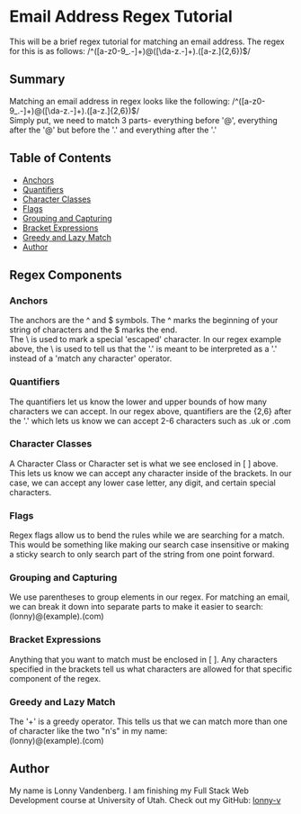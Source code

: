 # Email Address Regex Tutorial

This will be a brief regex tutorial for matching an email address. The regex for this is as follows: /^([a-z0-9_\.-]+)@([\da-z\.-]+)\.([a-z\.]{2,6})$/

## Summary

Matching an email address in regex looks like the following: /^([a-z0-9_\.-]+)@([\da-z\.-]+)\.([a-z\.]{2,6})$/
</br>
Simply put, we need to match 3 parts- everything before '@', everything after the '@' but before the '.' and everything after the '.'

## Table of Contents

- [Anchors](#anchors)
- [Quantifiers](#quantifiers)
- [Character Classes](#character-classes)
- [Flags](#flags)
- [Grouping and Capturing](#grouping-and-capturing)
- [Bracket Expressions](#bracket-expressions)
- [Greedy and Lazy Match](#greedy-and-lazy-match)
- [Author](#author)

## Regex Components

### Anchors
The anchors are the ^ and $ symbols. The ^ marks the beginning of your string of characters and the $ marks the end.
</br>
The \ is used to mark a special 'escaped' character. In our regex example above, the \ is used to tell us that the '.' is meant to be interpreted as a '.' instead of a 'match any character' operator.

### Quantifiers
The quantifiers let us know the lower and upper bounds of how many characters we can accept. In our regex above, quantifiers are the {2,6} after the '.' which lets us know we can accept 2-6 characters such as .uk or .com

### Character Classes
A Character Class or Character set is what we see enclosed in [ ] above. This lets us know we can accept any character inside of the brackets. In our case, we can accept any lower case letter, any digit, and certain special characters.

### Flags
Regex flags allow us to bend the rules while we are searching for a match. This would be something like making our search case insensitive or making a sticky search to only search part of the string from one point forward.

### Grouping and Capturing
We use parentheses to group elements in our regex. For matching an email, we can break it down into separate parts to make it easier to search:
</br>
(lonny)@(example).(com)

### Bracket Expressions
Anything that you want to match must be enclosed in [ ]. Any characters specified in the brackets tell us what characters are allowed for that specific component of the regex.

### Greedy and Lazy Match
The '+' is a greedy operator. This tells us that we can match more than one of character like the two "n's" in my name:
</br>
(lonny)@(example).(com)

## Author
My name is Lonny Vandenberg. I am finishing my Full Stack Web Development course at University of Utah. Check out my GitHub: [lonny-v](https://github.com/lonny-v)
